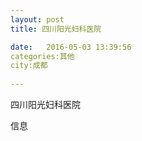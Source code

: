 ```yaml
--- 
layout: post 
title: 四川阳光妇科医院

date:   2016-05-03 13:39:56 
categories:其他  
city:成都
  
--- 
```

   
四川阳光妇科医院

信息

